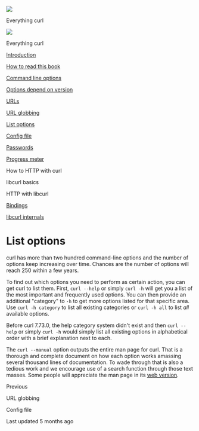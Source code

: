 
<a href="../index.html" class="link-a079aa82--primary-53a25e66--logoLink-10d08504"></a>

<img src="https://gblobscdn.gitbook.com/orgs%2F-LxuH0qSm4xO9nWfEBlB%2Favatar.png?alt=media" class="image-67b14f24--avatar-1c1d03ec" />

<span class="text-4505230f--UIH400-4e41e82a--textContentFamily-49a318e1--spaceNameText-677c2969">Everything curl</span>

<a href="../index.html" class="link-a079aa82--primary-53a25e66--logoLink-10d08504"></a>

<img src="https://gblobscdn.gitbook.com/orgs%2F-LxuH0qSm4xO9nWfEBlB%2Favatar.png?alt=media" class="image-67b14f24--avatar-1c1d03ec" />

<span class="text-4505230f--UIH400-4e41e82a--textContentFamily-49a318e1--spaceNameText-677c2969">Everything curl</span>

<a href="../index.html" class="navButton-94f2579c--navButtonClickable-161b88ca"><span class="text-4505230f--UIH300-2063425d--textContentFamily-49a318e1--navButtonLabel-14a4968f">Introduction</span></a>

<a href="../how-to-read.html" class="navButton-94f2579c--navButtonClickable-161b88ca"><span class="text-4505230f--UIH300-2063425d--textContentFamily-49a318e1--navButtonLabel-14a4968f">How to read this book</span></a>



<a href="options.html" class="navButton-94f2579c--pageItemWithChildrenNested-2c5d8183--navButtonClickable-161b88ca"><span class="text-4505230f--UIH300-2063425d--textContentFamily-49a318e1--navButtonLabel-14a4968f">Command line options</span></a>

<a href="versions.html" class="navButton-94f2579c--pageItemWithChildrenNested-2c5d8183--navButtonClickable-161b88ca"><span class="text-4505230f--UIH300-2063425d--textContentFamily-49a318e1--navButtonLabel-14a4968f">Options depend on version</span></a>

<a href="urls.html" class="navButton-94f2579c--pageItemWithChildrenNested-2c5d8183--navButtonClickable-161b88ca"><span class="text-4505230f--UIH300-2063425d--textContentFamily-49a318e1--navButtonLabel-14a4968f">URLs</span></a>

<a href="globbing.html" class="navButton-94f2579c--pageItemWithChildrenNested-2c5d8183--navButtonClickable-161b88ca"><span class="text-4505230f--UIH300-2063425d--textContentFamily-49a318e1--navButtonLabel-14a4968f">URL globbing</span></a>

<a href="listopts.html" class="navButton-94f2579c--pageItemWithChildrenNested-2c5d8183--navButtonClickable-161b88ca--navButtonOpened-6a88552e"><span class="text-4505230f--UIH300-2063425d--textContentFamily-49a318e1--navButtonLabel-14a4968f">List options</span></a>

<a href="configfile.html" class="navButton-94f2579c--pageItemWithChildrenNested-2c5d8183--navButtonClickable-161b88ca"><span class="text-4505230f--UIH300-2063425d--textContentFamily-49a318e1--navButtonLabel-14a4968f">Config file</span></a>

<a href="passwords.html" class="navButton-94f2579c--pageItemWithChildrenNested-2c5d8183--navButtonClickable-161b88ca"><span class="text-4505230f--UIH300-2063425d--textContentFamily-49a318e1--navButtonLabel-14a4968f">Passwords</span></a>

<a href="progressmeter.html" class="navButton-94f2579c--pageItemWithChildrenNested-2c5d8183--navButtonClickable-161b88ca"><span class="text-4505230f--UIH300-2063425d--textContentFamily-49a318e1--navButtonLabel-14a4968f">Progress meter</span></a>



<span class="text-4505230f--UIH300-2063425d--textContentFamily-49a318e1--navButtonLabel-14a4968f">How to HTTP with curl</span>

<span class="text-4505230f--UIH300-2063425d--textContentFamily-49a318e1--navButtonLabel-14a4968f">libcurl basics</span>

<span class="text-4505230f--UIH300-2063425d--textContentFamily-49a318e1--navButtonLabel-14a4968f">HTTP with libcurl</span>

<a href="../bindings.html" class="navButton-94f2579c--navButtonClickable-161b88ca"><span class="text-4505230f--UIH300-2063425d--textContentFamily-49a318e1--navButtonLabel-14a4968f">Bindings</span></a>

<a href="../internals.html" class="navButton-94f2579c--navButtonClickable-161b88ca"><span class="text-4505230f--UIH300-2063425d--textContentFamily-49a318e1--navButtonLabel-14a4968f">libcurl internals</span></a>

<a href="../bookindex.html" class="navButton-94f2579c--navButtonClickable-161b88ca"><span class="text-4505230f--UIH300-2063425d--textContentFamily-49a318e1--navButtonLabel-14a4968f"></span></a>





# <span class="text-4505230f--DisplayH900-bfb998fa--textContentFamily-49a318e1">List options</span>

<span class="text-4505230f--UIH300-2063425d--textUIFamily-5ebd8e40--text-8ee2c8b2"></span>

<span class="text-4505230f--TextH400-3033861f--textContentFamily-49a318e1"><span data-key="689cfebe7aa747cf975e27513d80d87f"><span data-offset-key="689cfebe7aa747cf975e27513d80d87f:0">curl has more than two hundred command-line options and the number of options keep increasing over time. Chances are the number of options will reach 250 within a few years.</span></span></span>

<span class="text-4505230f--TextH400-3033861f--textContentFamily-49a318e1"><span data-key="8d9489b7b6c64f7ca518722ee443db89"><span data-offset-key="8d9489b7b6c64f7ca518722ee443db89:0">To find out which options you need to perform as certain action, you can get curl to list them. First, </span><span data-offset-key="8d9489b7b6c64f7ca518722ee443db89:1">`curl --help`</span><span data-offset-key="8d9489b7b6c64f7ca518722ee443db89:2"> or simply </span><span data-offset-key="8d9489b7b6c64f7ca518722ee443db89:3">`curl -h`</span><span data-offset-key="8d9489b7b6c64f7ca518722ee443db89:4"> will get you a list of the most important and frequently used options. You can then provide an additional "category" to </span><span data-offset-key="8d9489b7b6c64f7ca518722ee443db89:5">`-h`</span><span data-offset-key="8d9489b7b6c64f7ca518722ee443db89:6"> to get more options listed for that specific area. Use </span><span data-offset-key="8d9489b7b6c64f7ca518722ee443db89:7">`curl -h category`</span><span data-offset-key="8d9489b7b6c64f7ca518722ee443db89:8"> to list all existing categories or </span><span data-offset-key="8d9489b7b6c64f7ca518722ee443db89:9">`curl -h all`</span><span data-offset-key="8d9489b7b6c64f7ca518722ee443db89:10"> to list </span><span data-offset-key="8d9489b7b6c64f7ca518722ee443db89:11">_all_</span><span data-offset-key="8d9489b7b6c64f7ca518722ee443db89:12"> available options.</span></span></span>

<span class="text-4505230f--TextH400-3033861f--textContentFamily-49a318e1"><span data-key="7eaeb1898836420b83cf266bad15f456"><span data-offset-key="7eaeb1898836420b83cf266bad15f456:0">Before curl 7.73.0, the help category system didn't exist and then </span><span data-offset-key="7eaeb1898836420b83cf266bad15f456:1">`curl --help`</span><span data-offset-key="7eaeb1898836420b83cf266bad15f456:2"> or simply </span><span data-offset-key="7eaeb1898836420b83cf266bad15f456:3">`curl -h`</span><span data-offset-key="7eaeb1898836420b83cf266bad15f456:4"> would simply list all existing options in alphabetical order with a brief explanation next to each.</span></span></span>

<span class="text-4505230f--TextH400-3033861f--textContentFamily-49a318e1"><span data-key="f33cf987845f4c729f2ac3f151d2e223"><span data-offset-key="f33cf987845f4c729f2ac3f151d2e223:0">The </span><span data-offset-key="f33cf987845f4c729f2ac3f151d2e223:1">`curl --manual`</span><span data-offset-key="f33cf987845f4c729f2ac3f151d2e223:2"> option outputs the entire man page for curl. That is a thorough and complete document on how each option works amassing several thousand lines of documentation. To wade through that is also a tedious work and we encourage use of a search function through those text masses. Some people will appreciate the man page in its </span></span><a href="https://curl.se/docs/manpage.html" class="link-a079aa82--primary-53a25e66--link-faf6c434"><span data-key="a762ee8277764ae6b4ac442d8e631d88"><span data-offset-key="a762ee8277764ae6b4ac442d8e631d88:0">web version</span></span></a><span data-key="7bea6c5293854a5b861f5ed293a2f42c"><span data-offset-key="7bea6c5293854a5b861f5ed293a2f42c:0">.</span></span></span>

<a href="globbing.html" class="reset-3c756112--card-6570f064--whiteCard-fff091a4--cardPrevious-56a5e674"></a>

<span class="text-4505230f--TextH200-a3425406--textContentFamily-49a318e1">Previous</span>

<span class="text-4505230f--UIH400-4e41e82a--textContentFamily-49a318e1">URL globbing</span>

<a href="configfile.html" class="reset-3c756112--card-6570f064--whiteCard-fff091a4--cardNext-19241c42"></a>


<span class="text-4505230f--UIH400-4e41e82a--textContentFamily-49a318e1">Config file</span>



<span class="text-4505230f--TextH200-a3425406--textContentFamily-49a318e1">Last updated 5 months ago</span>


